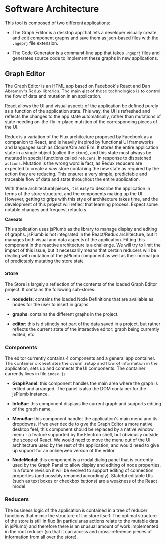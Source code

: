 # Software Architecture

This tool is composed of two different applications:

- The Graph Editor is a desktop app that lets a developer visually create and edit component graphs and save them as json-based files with the `.ngeprj` file extension.

- The Code Generator is a command-line app that takes `.ngeprj` files and generates source code to implement these graphs in new applications.

## Graph Editor

The Graph Editor is an HTML app based on Facebook's React and Dan Abramov's Redux libraries. The main gist of these technologies is to control the flow of data and mutation in an application.

React allows the UI and visual aspects of the application be defined purely as a function of the application state. This way, the UI is refreshed and reflects the changes to the app state automatically, rather than mutations of state needing on-the-fly in-place mutation of the corresponding pieces of the UI.

Redux is a variation of the Flux architecture proposed by Facebook as a companion to React, and is heavily inspired by functional UI frameworks and languages such as Clojure/Om and Elm. It stores the entire application state in a single object (called the `store`), and this state must always be mutated in special functions called `reducers`, in response to dispatched `actions`. Mutation is the wrong word in fact, as Redux reducers are expected to create a *new* store containing the new state as required by the action they are reducing. This ensures a very simple, predictable and traceable flow of data and state throughout the entire application.

With these architectural pieces, it is easy to describe the application in terms of the store structure, and the components making up the UI. However, getting to grips with this style of architecture takes time, and the development of this project will reflect that learning process. Expect some notable changes and frequest refactors.

**Caveats**

This application uses jsPlumb as the library to manage display and editing of graphs. jsPlumb is not integrated in the React/Redux architecture, but it manages both visual and data aspects of the application. Fitting this component in the reactive architecture is a challenge. We will try to limit the impact of this issue, but it necessarily means that certain reducers will be dealing with mutation of the jsPlumb component as well as their normal job of predictably mutating the store state.

### Store

The Store is largely a reflection of the contents of the loaded Graph Editor project. It contains the following sub-stores:

- **nodedefs**: contains the loaded Node Definitions that are available as nodes for the user to insert in graphs.

- **graphs**: contains the different graphs in the project.

- **editor**: this is distinctly not part of the data saved in a project, but rather reflects the current state of the interactive editor: graph being currently edited, etc.

### Components

The editor currently contains 4 components and a general app container. The container orchestrates the overall setup and flow of information in the application, sets up and connects the UI components. The container currently lives in file `index.js`

- **GraphPanel**: this component handles the main area where the graph is edited and arranged. The panel is also the DOM container for the jsPlumb instance.

- **InfoBar**: this component displays the current graph and supports editing of the graph name.

- **MenuBar**: this component handles the application's main menu and its dropdowns. If we ever decide to give the Graph Editor a more native desktop feel, this component should be replaced by a native window menu - a feature supported by the Electron shell, but obviously outside the scope of React. We would need to move the menu out of the UI architecture used by the rest of the application, and would need to give up support for an online/web version of the editor.

- **NodeModal**: this component is a modal dialog panel that is currently used by the Graph Panel to allow display and editing of node properties. In a future revision it will be evolved to support editing of connection properties (and possibly renamed accordingly). Stateful editable UIs (such as text boxes or checkbox buttons) are a weakness of the React model

### Reducers

The business logic of the application is contained in a tree of reducer functions that mimic the structure of the store itself. The optimal structure of the store is still in flux (in particular as actions relate to the mutable data in jsPlumb) and therefore there is an unusual amount of work implemented in the root reducer (so that it can access and cross-reference pieces of information from all over the store).

